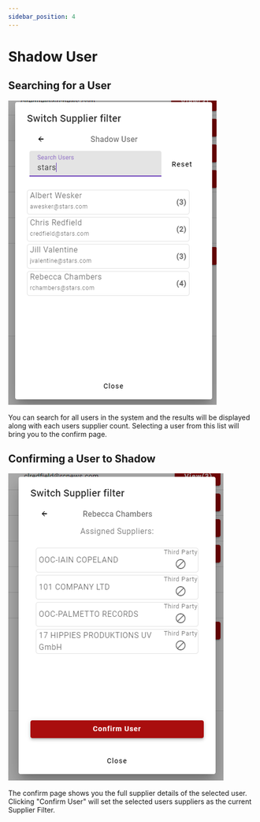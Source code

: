 ```yaml
---
sidebar_position: 4
---
```


# Shadow User

## Searching for a User
![Supplier Filter Shadow User search](../../../static/img/pages/supplier-filter-switcher/pw_supplier_switcher_shadow_user_results.png)

You can search for all users in the system and the results will be displayed along with each users supplier count. Selecting a user from this list will bring you to the confirm page.

## Confirming a User to Shadow
![Supplier Filter Shadow User Confirm](../../../static/img/pages/supplier-filter-switcher/pw_supplier_switcher_shadow_user_confirm.png)

The confirm page shows you the full supplier details of the selected user. Clicking "Confirm User" will set the selected users suppliers as the current Supplier Filter.